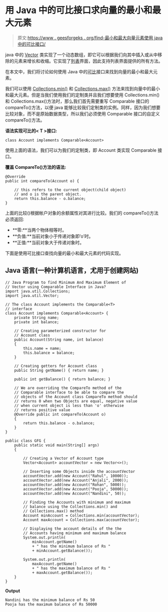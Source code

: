 # 用 Java 中的可比接口求向量的最小和最大元素

> 原文:[https://www . geesforgeks . org/find-最小和最大向量元素使用 java 中的可比接口/](https://www.geeksforgeeks.org/finding-minimum-and-maximum-element-of-vector-using-comparable-interface-in-java/)

java 中的 [Vector](https://www.geeksforgeeks.org/java-util-vector-class-java/) 类实现了一个动态数组，即它可以根据我们向其中插入或从中移除的元素来增长和收缩。它实现了[列表](https://www.geeksforgeeks.org/list-interface-java-examples/)界面，因此支持列表界面提供的所有方法。

在本文中，我们将讨论如何使用 Java 中的[可比](https://www.geeksforgeeks.org/comparable-vs-comparator-in-java/)接口来找到向量的最小和最大元素。

我们可以使用 [Collections.min()](https://www.geeksforgeeks.org/collections-min-method-in-java-with-examples/) 和 [Collections.max()](https://www.geeksforgeeks.org/collections-max-method-in-java-with-examples/) 方法来找到向量中的最小和最大元素。但是当我们使用我们的定制类并且我们想要使用 Collections.min()和 Collections.max()方法时，那么我们首先需要重写 Comparable 接口的 compareTo()方法，以便 java 能够比较我们定制类的实例。同样，因为我们想要比较对象，而不是原始数据类型，所以我们必须使用 Comparable 接口的自定义 compareTo()方法。

**语法实现可比的< T >接口:**

```
class Account implements Comparable<Account>
```

使用上面的语法，我们可以为我们的定制类，即 Account 类实现 Comparable 接口。

**覆盖 CompareTo()方法的语法:**

```
@Override
public int compareTo(Account o) {

    // this refers to the current object(child object) 
    // and o is the parent object.
    return this.balance - o.balance;
}
```

上面的比较()根据帐户对象的余额属性对其进行比较。我们的 compareTo()方法必须返回:

*   **零:**当两个物体相等时。
*   **负值:**当前对象小于传递对象即‘o’时。
*   **正值:**当前对象大于传递对象时。

下面是使用可比接口查找向量的最小和最大元素的代码实现。

## Java 语言(一种计算机语言，尤用于创建网站)

```
// Java Program to find Minimum And Maximum Element of
// Vector using Comparable Interface in Java?
import java.util.Collections;
import java.util.Vector;

// The class Account implements the Comparable<T>
// interface
class Account implements Comparable<Account> {
    private String name;
    private int balance;

    // Creating parameterized constructor for
    // Account class
    public Account(String name, int balance)
    {
        this.name = name;
        this.balance = balance;
    }

    // Creating getters for Account class
    public String getName() { return name; }

    public int getBalance() { return balance; }

    // We are overriding the CompareTo method of the
    // Comparable interface to be able to compare the
    // objects of the Account class CompareTo method should
    // returns 0 when two Objects are equal, negative value
    // when current object is less than 'o' otherwise
    // returns positive value
    @Override public int compareTo(Account o)
    {
        return this.balance - o.balance;
    }
}

public class GFG {
    public static void main(String[] args)
    {

        // Creating a Vector of Account type
        Vector<Account> accountVector = new Vector<>();

        // Inserting some Objects inside the accountVector
        accountVector.add(new Account("Rahul", 10000));
        accountVector.add(new Account("Anjali", 2000));
        accountVector.add(new Account("Rohan", 5000));
        accountVector.add(new Account("Pooja", 50000));
        accountVector.add(new Account("Nandini", 50));

        // Finding the Accounts with minimum and maximum
        // balance using the Collections.min() and
        // Collections.max() method
        Account minAccount = Collections.min(accountVector);
        Account maxAccount = Collections.max(accountVector);

        // Displaying the account details of the the
        // Accounts having minimum and maximum balance
        System.out.println(
            minAccount.getName()
            + " has the minimum balance of Rs "
            + minAccount.getBalance());

        System.out.println(
            maxAccount.getName()
            + " has the maximum balance of Rs "
            + maxAccount.getBalance());
    }
}
```

**Output**

```
Nandini has the minimum balance of Rs 50
Pooja has the maximum balance of Rs 50000
```